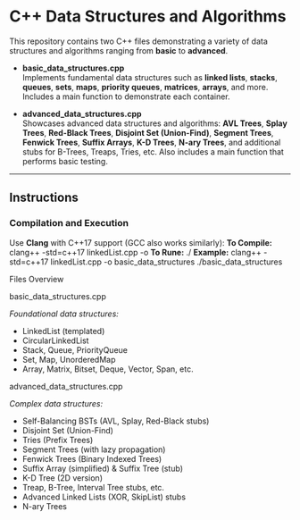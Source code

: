 # C++ Data Structures and Algorithms

This repository contains two C++ files demonstrating a variety of data structures and algorithms ranging from **basic** to **advanced**.

- **basic_data_structures.cpp**  
  Implements fundamental data structures such as **linked lists**, **stacks**, **queues**, **sets**, **maps**, **priority queues**, **matrices**, **arrays**, and more. Includes a main function to demonstrate each container.

- **advanced_data_structures.cpp**  
  Showcases advanced data structures and algorithms: **AVL Trees**, **Splay Trees**, **Red-Black Trees**, **Disjoint Set (Union-Find)**, **Segment Trees**, **Fenwick Trees**, **Suffix Arrays**, **K-D Trees**, **N-ary Trees**, and additional stubs for B-Trees, Treaps, Tries, etc. Also includes a main function that performs basic testing.

---

## Instructions

### Compilation and Execution

Use **Clang** with C++17 support (GCC also works similarly):
**To Compile:**
clang++ -std=c++17 linkedList.cpp -o <FILENAME>
**To Rune:**
./<FILENAME>
**Example:**
clang++ -std=c++17 linkedList.cpp -o basic_data_structures
./basic_data_structures

Files Overview

basic_data_structures.cpp

_Foundational data structures:_
- LinkedList (templated)
- CircularLinkedList
- Stack, Queue, PriorityQueue
- Set, Map, UnorderedMap
- Array, Matrix, Bitset, Deque, Vector, Span, etc.

advanced_data_structures.cpp

_Complex data structures:_

- Self-Balancing BSTs (AVL, Splay, Red-Black stubs)
- Disjoint Set (Union-Find)
- Tries (Prefix Trees)
- Segment Trees (with lazy propagation)
- Fenwick Trees (Binary Indexed Trees)
- Suffix Array (simplified) & Suffix Tree (stub)
- K-D Tree (2D version)
- Treap, B-Tree, Interval Tree stubs, etc.
- Advanced Linked Lists (XOR, SkipList) stubs
- N-ary Trees
